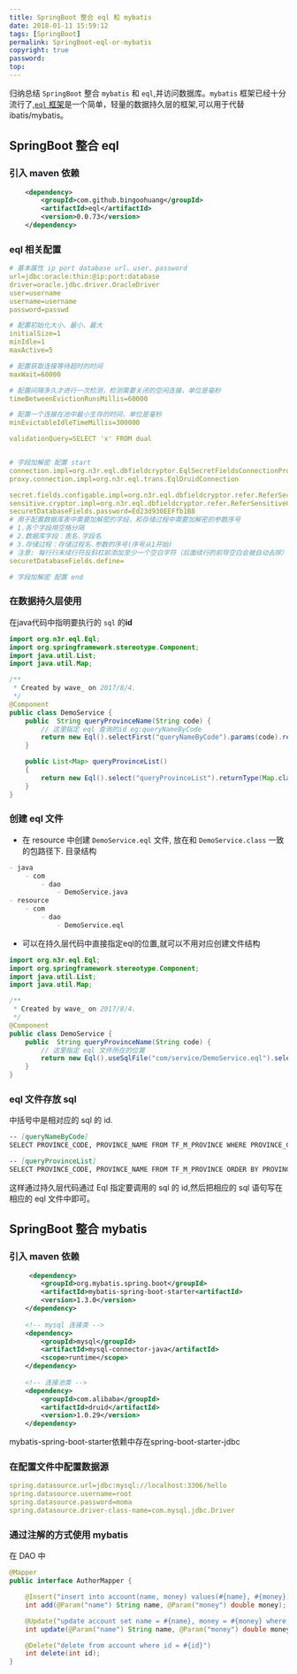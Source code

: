 ```yaml
---
title: SpringBoot 整合 eql 和 mybatis
date: 2018-01-11 15:59:12
tags: [SpringBoot]
permalink: SpringBoot-eql-or-mybatis
copyright: true
password:
top:
---
```


归纳总结 `SpringBoot` 整合 `mybatis` 和 `eql`,并访问数据库。`mybatis` 框架已经十分流行了,[`eql` 框架](https://github.com/bingoohuang/eql)是一个简单，轻量的数据持久层的框架,可以用于代替ibatis/mybatis。
<!-- more --> 

## SpringBoot 整合 eql
### 引入 maven 依赖
```xml
    <dependency>
        <groupId>com.github.bingoohuang</groupId>
        <artifactId>eql</artifactId>
        <version>0.0.73</version>
    </dependency>
```

### eql 相关配置 
```yaml
# 基本属性 ip port database url、user、password
url=jdbc:oracle:thin:@ip:port:database
driver=oracle.jdbc.driver.OracleDriver
user=username
username=username
password=passwd

# 配置初始化大小、最小、最大
initialSize=1
minIdle=1
maxActive=5

# 配置获取连接等待超时的时间
maxWait=60000

# 配置间隔多久才进行一次检测，检测需要关闭的空闲连接，单位是毫秒
timeBetweenEvictionRunsMillis=60000

# 配置一个连接在池中最小生存的时间，单位是毫秒
minEvictableIdleTimeMillis=300000

validationQuery=SELECT 'x' FROM dual


# 字段加解密 配置 start
connection.impl=org.n3r.eql.dbfieldcryptor.EqlSecretFieldsConnectionProxy
proxy.connection.impl=org.n3r.eql.trans.EqlDruidConnection

secret.fields.configable.impl=org.n3r.eql.dbfieldcryptor.refer.ReferSecretFieldsConfig
sensitive.cryptor.impl=org.n3r.eql.dbfieldcryptor.refer.ReferSensitiveCryptor
securetDatabaseFields.password=Ed23d930EEFfb1B8
# 用于配置数据库表中需要加解密的字段，和存储过程中需要加解密的参数序号
# 1.各个字段用空格分隔
# 2.数据库字段：表名.字段名
# 3.存储过程：存储过程名.参数的序号(序号从1开始)
# 注意: 每行行末续行符反斜杠前添加至少一个空白字符（后面续行的前导空白会被自动去除）
securetDatabaseFields.define=

# 字段加解密 配置 end
```
### 在数据持久层使用
在java代码中指明要执行的 `sql` 的**id**
```java
import org.n3r.eql.Eql;
import org.springframework.stereotype.Component;
import java.util.List;
import java.util.Map;

/**
 * Created by wave_ on 2017/8/4.
 */
@Component
public class DemoService {
    public  String queryProvinceName(String code) {
        // 这里指定 eql 查询的id eg:queryNameByCode
        return new Eql().selectFirst("queryNameByCode").params(code).returnType(String.class).execute();
    }

    public List<Map> queryProvinceList()
    {
        return new Eql().select("queryProvinceList").returnType(Map.class).execute();
    }
}
```
### 创建 eql 文件
- 在 resource 中创建 `DemoService.eql` 文件, 放在和 `DemoService.class` 一致的包路径下.
目录结构
```markdown
- java
    - com
        - dao
            - DemoService.java
- resource
    - com
        - dao
            - DemoService.eql

```
- 可以在持久层代码中直接指定eql的位置,就可以不用对应创建文件结构
```java
import org.n3r.eql.Eql;
import org.springframework.stereotype.Component;
import java.util.List;
import java.util.Map;

/**
 * Created by wave_ on 2017/8/4.
 */
@Component
public class DemoService {
    public  String queryProvinceName(String code) {
        // 这里指定 eql 文件所在的位置
        return new Eql().useSqlFile("com/service/DemoService.eql").selectFirst("queryNameByCode").params(code).returnType(String.class).execute();
    }
}    
```

### eql 文件存放 sql
中括号中是相对应的 sql 的 id.
```markdown
-- [queryNameByCode]
SELECT PROVINCE_CODE, PROVINCE_NAME FROM TF_M_PROVINCE WHERE PROVINCE_CODE = ##

-- [queryProvinceList]
SELECT PROVINCE_CODE, PROVINCE_NAME FROM TF_M_PROVINCE ORDER BY PROVINCE_CODE
```
这样通过持久层代码通过 Eql 指定要调用的 sql 的 id,然后把相应的 sql 语句写在相应的 eql 文件中即可。

## SpringBoot 整合 mybatis
### 引入 maven 依赖
```xml
     <dependency>
        <groupId>org.mybatis.spring.boot</groupId>
        <artifactId>mybatis-spring-boot-starter<artifactId>
        <version>1.3.0</version>
    </dependency>
    
    <!-- mysql 连接类 -->
    <dependency>
        <groupId>mysql</groupId>
        <artifactId>mysql-connector-java</artifactId>
        <scope>runtime</scope>
    </dependency>
    
    <!-- 连接池类 -->
    <dependency>
        <groupId>com.alibaba</groupId>
        <artifactId>druid</artifactId>
        <version>1.0.29</version>
    </dependency>
```
mybatis-spring-boot-starter依赖中存在spring-boot-starter-jdbc

### 在配置文件中配置数据源
```yaml
spring.datasource.url=jdbc:mysql://localhost:3306/hello
spring.datasource.username=root
spring.datasource.password=moma
spring.datasource.driver-class-name=com.mysql.jdbc.Driver
```

### 通过注解的方式使用 mybatis
在 DAO 中
```java
@Mapper
public interface AuthorMapper {

    @Insert("insert into account(name, money) values(#{name}, #{money})")
    int add(@Param("name") String name, @Param("money") double money);

    @Update("update account set name = #{name}, money = #{money} where id = #{id}")
    int update(@Param("name") String name, @Param("money") double money, @Param("id") int  id);

    @Delete("delete from account where id = #{id}")
    int delete(int id);
}
```
